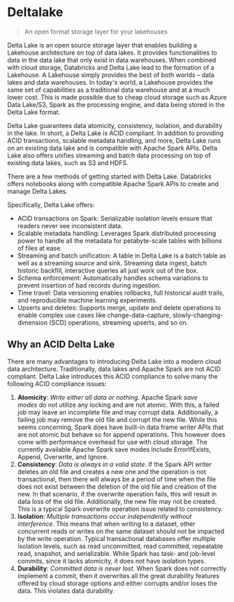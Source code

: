 # Deltalake

> An open format storage layer for your lakehouses

Delta Lake  is an open source storage layer that enables building a Lakehouse architecture on top of data lakes. It provides functionalities to data in the data lake that only exist in data warehouses. When combined with cloud storage, Databricks and Delta Lake lead to the formation of a Lakehouse. A Lakehouse simply provides the best of both worlds – data lakes and data warehouses. In today's world, a Lakehouse provides the same set of capabilities as a traditional data warehouse and at a much lower cost. This is made possible due to cheap cloud storage such as Azure Data Lake/S3, Spark as the processing engine, and data being stored in the Delta Lake format.

Delta Lake guarantees data atomicity, consistency, isolation, and durability in the lake. In short, a Delta Lake is ACID compliant. In addition to providing ACID transactions, scalable metadata handling, and more, Delta Lake runs on an existing data lake and is compatible with Apache Spark APIs. Delta Lake also offers unifies streaming and batch data processing on top of existing data lakes, such as S3 and HDFS.

There are a few methods of getting started with Delta Lake. Databricks offers notebooks along with compatible Apache Spark APIs to create and manage Delta Lakes.

Specifically, Delta Lake offers:

- ACID transactions on Spark: Serializable isolation levels ensure that readers never see inconsistent data.
- Scalable metadata handling: Leverages Spark distributed processing power to handle all the metadata for petabyte-scale tables with billions of files at ease.
- Streaming and batch unification: A table in Delta Lake is a batch table as well as a streaming source and sink. Streaming data ingest, batch historic backfill, interactive queries all just work out of the box.
- Schema enforcement: Automatically handles schema variations to prevent insertion of bad records during ingestion.
- Time travel: Data versioning enables rollbacks, full historical audit trails, and reproducible machine learning experiments.
- Upserts and deletes: Supports merge, update and delete operations to enable complex use cases like change-data-capture, slowly-changing-dimension (SCD) operations, streaming upserts, and so on.

Why an ACID Delta Lake
----------------------

There are many advantages to introducing Delta Lake into a modern cloud data architecture. Traditionally, data lakes and Apache Spark are not ACID compliant. Delta Lake introduces this ACID compliance to solve many the following ACID compliance issues:

1. **Atomicity**: *Write either all data or nothing*. Apache Spark *save modes* do not utilize any locking and are not atomic. With this, a failed job may leave an incomplete file and may corrupt data. Additionally, a failing job may remove the old file and corrupt the new file. While this seems concerning, Spark does have built-in data frame writer APIs that are not atomic but behave so for append operations. This however does come with performance overhead for use with cloud storage. The currently available Apache Spark save modes include ErrorIfExists, Append, Overwrite, and Ignore.
2. **Consistency**: *Data is always in a valid state*. If the Spark API writer deletes an old file and creates a new one and the operation is not transactional, then there will always be a period of time when the file does not exist between the deletion of the old file and creation of the new. In that scenario, if the overwrite operation fails, this will result in data loss of the old file. Additionally, the new file may not be created. This is a typical Spark overwrite operation issue related to consistency.
3. **Isolation**: *Multiple transactions occur independently without interference*. This means that when writing to a dataset, other concurrent reads or writes on the same dataset should not be impacted by the write operation. Typical transactional databases offer multiple isolation levels, such as read uncommitted, read committed, repeatable read, snapshot, and serializable. While Spark has task- and job-level commits, since it lacks atomicity, it does not have isolation types.
4. **Durability**: *Committed data is never lost.* When Spark does not correctly implement a commit, then it overwrites all the great durability features offered by cloud storage options and either corrupts and/or loses the data. This violates data durability.
